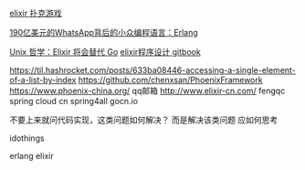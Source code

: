 # 
[elixir 扑克游戏](https://my.oschina.net/ljzn/blog)

[190亿美元的WhatsApp背后的小众编程语言：Erlang](http://developer.51cto.com/art/201403/431952.htm)

[](https://sentry.io/welcome/)


[Unix 哲学：Elixir 将会替代 Go](https://linux.cn/article-6075-1.html)
[](https://elixirschool.com/cn/)
[elixir程序设计 gitbook](https://www.gitbook.com/book/wizardforcel/programming-elixir/details)
[](https://mydearxym.gitbooks.io/phoenix-doc-in-chinese/content/)
[](https://github.com/straightdave/programming_elixir)
[](https://github.com/Ljzn/ElixrGettingStartedChinese/blob/master/1_Introduction.markdown)

[](https://pragtob.wordpress.com/2017/07/26/choosing-elixir-for-the-code-not-the-performance/)
[](https://smashingboxes.com/blog/choosing-your-future-tech-stack-clojure-vs-elixir-vs-go/)
https://til.hashrocket.com/posts/633ba08446-accessing-a-single-element-of-a-list-by-index
https://github.com/chenxsan/PhoenixFramework 
https://www.phoenix-china.org/  qq邮箱
http://www.elixir-cn.com/  fengqc 
spring cloud cn
spring4all
gocn.io


不要上来就问代码实现，这类问题如何解决？   而是解决该类问题 应如何思考

idothings

[](http://szpzs.oschina.io/2017/06/14/why-i-often-implement-things-from-scratch/) erlang elixir


